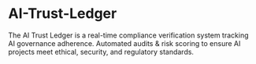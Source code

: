 # AI-Trust-Ledger
The AI Trust Ledger is a real-time compliance verification system tracking AI governance adherence. Automated audits &amp; risk scoring to ensure AI projects meet ethical, security, and regulatory standards.
